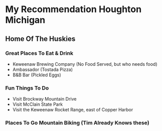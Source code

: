# My Recommendation Houghton Michigan  
## Home Of The Huskies

### Great Places To Eat & Drink
- Keweenaw Brewing Company (No Food Served, but who needs food)
- Ambassador (Tostada Pizza)
- B&B Bar (Pickled Eggs)  

### Fun Things To Do
- Visit Brockway Mountain Drive
- Visit McClain State Park
- Visit the Keweenaw Rocket Range, east of Copper Harbor

### Places To Go Mountain Biking (Tim Already Knows these)
